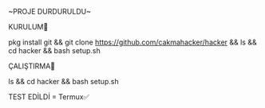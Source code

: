 ~PROJE DURDURULDU~

KURULUM🔻

pkg install git && git clone https://github.com/cakmahacker/hacker && ls && cd hacker && bash setup.sh


ÇALIŞTIRMA🔻

ls && cd hacker && bash setup.sh

TEST EDİLDİ = Termux✅
